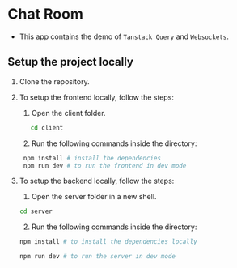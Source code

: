 # Chat Room

- This app contains the demo of `Tanstack Query` and `Websockets`.

## Setup the project locally

1. Clone the repository.

2. To setup the frontend locally, follow the steps:

   1. Open the client folder.

   ```bash
      cd client
   ```

   2. Run the following commands inside the directory:

   ```bash
    npm install # install the dependencies
    npm run dev # to run the frontend in dev mode
   ```

3. To setup the backend locally, follow the steps:

   1. Open the server folder in a new shell.

   ```bash
   cd server
   ```

   2. Run the following commands inside the directory:

   ```bash
   npm install # to install the dependencies locally

   npm run dev # to run the server in dev mode
   ```
